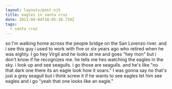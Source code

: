 ```yaml
---
layout: layouts/post.njk
title: eagles in santa cruz
date: 2011-04-04T18:05:38.734Z
tags:
  - santa cruz
---
```

so I'm walking home across the people bridge on the San Lorenzo river. and i see this guy i used to work with five or six years ago who retired when he was eighty. I go hey Virgil and he looks at me and goes "hey mon" but i don't know if he recognizes me. he tells me hes watching the eagles in the sky. i look up and see seagulls. i go those are seagulls. and he's like "no that dark one there its an eagle look how it soars."  I was gonna say no that's just a grey seagull but i think screw it if he wants to see eagles let him see eagles and i go "yeah that one looks like an eagle."
